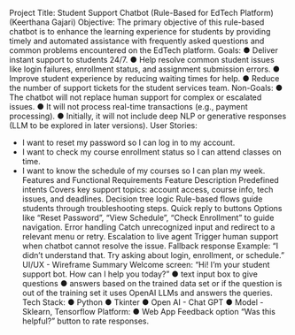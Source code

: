 Project Title: Student Support Chatbot (Rule-Based for EdTech Platform)
                         (Keerthana Gajari)
Objective:
The primary objective of this rule-based chatbot is to enhance the learning experience for students by providing timely and automated assistance with frequently asked questions and common problems encountered on the EdTech platform.
Goals:
● Deliver instant support to students 24/7.
● Help resolve common student issues like login failures, enrollment status, and
assignment submission errors.
● Improve student experience by reducing waiting times for help.
● Reduce the number of support tickets for the student services team.
Non-Goals:
● The chatbot will not replace human support for complex or escalated issues.
● It will not process real-time transactions (e.g., payment processing).
● Initially, it will not include deep NLP or generative responses (LLM to be explored in
later versions).
User Stories:
- I want to reset my password so I can log in to my account.
- I want to check my course enrollment status so I can attend classes on time.
- I want to know the schedule of my courses so I can plan my week.
Features and Functional Requirements
Feature Description
Predefined intents Covers key support topics: account access,
course info, tech issues, and deadlines.
Decision tree logic Rule-based flows guide students through
troubleshooting steps.
Quick reply to buttons Options like “Reset Password”, “View
Schedule”, “Check Enrollment” to guide
navigation.
Error handling Catch unrecognized input and redirect to a
relevant menu or retry.
Escalation to live agent Trigger human support when chatbot cannot
resolve the issue.
Fallback response Example: “I didn’t understand that. Try
asking about login, enrollment, or schedule.”
UI/UX - Wireframe Summary
Welcome screen: “Hi! I’m your student support bot. How can I help you today?”
● text input box to give questions
● answers based on the trained data set or if the question is out of the training set it uses
OpenAI LLMs and answers the queries.
Tech Stack:
● Python
● Tkinter
● Open AI - Chat GPT
● Model - Sklearn, Tensorflow
Platform:
● Web App
Feedback option “Was this helpful?” button to rate responses.
